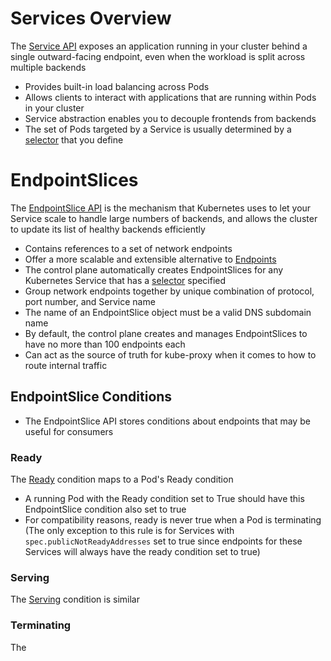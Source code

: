 # Services Overview

The [Service API](https://kubernetes.io/docs/concepts/services-networking/service/#:~:text=Expose%20an%20application%20running%20in%20your%20cluster%20behind%20a%20single%20outward%2Dfacing%20endpoint%2C%20even%20when%20the%20workload%20is%20split%20across%20multiple%20backends.) exposes an application running in your cluster behind a single outward-facing endpoint, even when the workload is split across multiple backends

* Provides built-in load balancing across Pods
* Allows clients to interact with applications that are running within Pods in your cluster
* Service abstraction enables you to decouple frontends from backends 
* The set of Pods targeted by a Service is usually determined by a [selector](https://kubernetes.io/docs/concepts/overview/working-with-objects/labels/#:~:text=Via%20a%20label%20selector%2C%20the%20client/user%20can%20identify%20a%20set%20of%20objects.%20The%20label%20selector%20is%20the%20core%20grouping%20primitive%20in%20Kubernetes.) that you define

# EndpointSlices

The [EndpointSlice API](https://kubernetes.io/docs/concepts/services-networking/endpoint-slices/#:~:text=The%20EndpointSlice%20API%20is%20the%20mechanism%20that%20Kubernetes%20uses%20to%20let%20your%20Service%20scale%20to%20handle%20large%20numbers%20of%20backends%2C%20and%20allows%20the%20cluster%20to%20update%20its%20list%20of%20healthy%20backends%20efficiently.) is the mechanism that Kubernetes uses to let your Service scale to handle large numbers of backends, and allows the cluster to update its list of healthy backends efficiently

* Contains references to a set of network endpoints
* Offer a more scalable and extensible alternative to [Endpoints](https://kubernetes.io/docs/concepts/services-networking/endpoint-slices/#:~:text=The%20EndpointSlice%20API%20is%20the%20mechanism%20that%20Kubernetes%20uses%20to%20let%20your%20Service%20scale%20to%20handle%20large%20numbers%20of%20backends%2C%20and%20allows%20the%20cluster%20to%20update%20its%20list%20of%20healthy%20backends%20efficiently.)
* The control plane automatically creates EndpointSlices for any Kubernetes Service that has a [selector](https://kubernetes.io/docs/concepts/overview/working-with-objects/labels/#label-selectors) specified
* Group network endpoints together by unique combination of protocol, port number, and Service name
* The name of an EndpointSlice object must be a valid DNS subdomain name
* By default, the control plane creates and manages EndpointSlices to have no more than 100 endpoints each
* Can act as the source of truth for kube-proxy when it comes to how to route internal traffic

## EndpointSlice Conditions

* The EndpointSlice API stores conditions about endpoints that may be useful for consumers

### Ready

The [Ready](https://kubernetes.io/docs/concepts/services-networking/endpoint-slices/#ready) condition maps to a Pod's Ready condition

* A running Pod with the Ready condition set to True should have this EndpointSlice condition also set to true
* For compatibility reasons, ready is never true when a Pod is terminating (The only exception to this rule is for Services with `spec.publicNotReadyAddresses` set to true since endpoints for these Services will always have the ready condition set to true)

### Serving

The [Serving](https://kubernetes.io/docs/concepts/services-networking/endpoint-slices/#serving) condition is similar 

### Terminating

The
